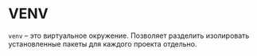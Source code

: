 # VENV
```venv``` &ndash; это виртуальное окружение. Позволяет разделить изолировать установленные пакеты 
для каждого проекта отдельно.